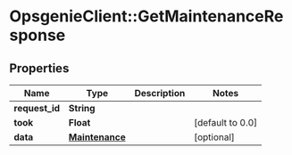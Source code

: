 # OpsgenieClient::GetMaintenanceResponse

## Properties
Name | Type | Description | Notes
------------ | ------------- | ------------- | -------------
**request_id** | **String** |  | 
**took** | **Float** |  | [default to 0.0]
**data** | [**Maintenance**](Maintenance.md) |  | [optional] 


